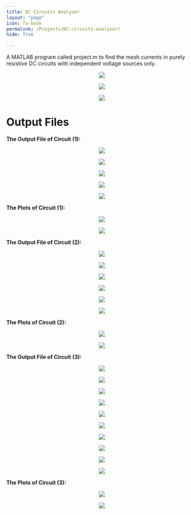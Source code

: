 ```yaml
---
title: DC Circuits Analyzer
layout: "page"
icon: fa-book
permalink: /Projects/DC-circuits-analyzer/
hide: True

---
```

A MATLAB program called project.m to find the mesh currents in purely resistive DC circuits with independent voltage sources only.

<p align="center">
<img src="Images/1.PNG">
</p>

<p align="center">
<img src="Images/2.PNG">
</p>

<p align="center">
<img src="Images/3.PNG">
</p>

# Output Files

**The Output File of Circuit (1):**

<p align="center">
<img src="Images/4.png">
</p>

<p align="center">
<img src="Images/5.png">
</p>

<p align="center">
<img src="Images/6.png">
</p>

<p align="center">
<img src="Images/7.png">
</p>

<p align="center">
<img src="Images/8.png">
</p>

**The Plots of Circuit (1):**

<p align="center">
<img src="Images/9.png">
</p>

<p align="center">
<img src="Images/10.png">
</p>

**The Output File of Circuit (2):**

<p align="center">
<img src="Images/11.png">
</p>

<p align="center">
<img src="Images/12.png">
</p>

<p align="center">
<img src="Images/13.png">
</p>

<p align="center">
<img src="Images/14.png">
</p>

<p align="center">
<img src="Images/15.png">
</p>

<p align="center">
<img src="Images/16.png">
</p>

**The Plots of Circuit (2):**

<p align="center">
<img src="Images/17.png">
</p>

<p align="center">
<img src="Images/18.png">
</p>

**The Output File of Circuit (3):**

<p align="center">
<img src="Images/19.png">
</p>

<p align="center">
<img src="Images/20.png">
</p>

<p align="center">
<img src="Images/21.png">
</p>

<p align="center">
<img src="Images/22.png">
</p>

<p align="center">
<img src="Images/23.png">
</p>

<p align="center">
<img src="Images/24.png">
</p>

<p align="center">
<img src="Images/25.png">
</p>

<p align="center">
<img src="Images/26.png">
</p>

<p align="center">
<img src="Images/27.png">
</p>

<p align="center">
<img src="Images/28.png">
</p>

**The Plots of Circuit (3):**

<p align="center">
<img src="Images/29.png">
</p>

<p align="center">
<img src="Images/30.png">
</p>
